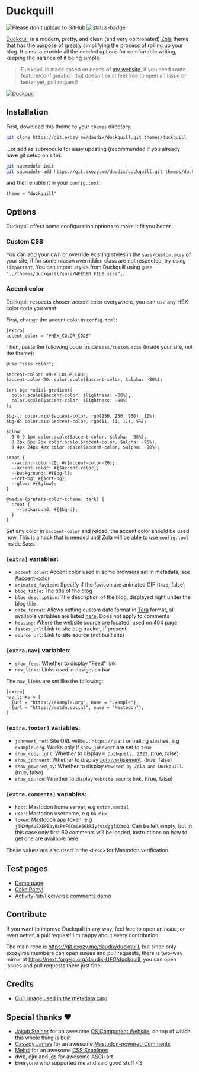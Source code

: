 # Duckquill

[![Please don't upload to GitHub](https://nogithub.codeberg.page/badge.svg)](https://nogithub.codeberg.page)
[![status-badge](https://ci.exozy.me/api/badges/159/status.svg)](https://ci.exozy.me/repos/159)

[Duckquill](https://git.exozy.me/daudix/duckquill) is a modern, pretty, and clean (and very opinionated) [Zola](https://www.getzola.org) theme that has the purpose of greatly simplifying the process of rolling up your blog. It aims to provide all the needed options for comfortable writing, keeping the balance of it being simple.

> Duckquill is made based on needs of [my website](https://daudix.exozy.me), if you need some feature/configuration that doesn't exist feel free to open an issue or better yet, pull request!

[![Duckquill](https://i.imgur.com/PrzgtNB.png)](https://i.imgur.com/1fCi1sF.png)

## Installation

First, download this theme to your `themes` directory:

```sh
git clone https://git.exozy.me/daudix/duckquill.git themes/duckquill
```

...or add as submodule for easy updating (recommended if you already have git setup on site):

```sh
git submodule init
git submodule add https://git.exozy.me/daudix/duckquill.git themes/duckquill
```

and then enable it in your `config.toml`:

```
theme = "duckquill"
```

## Options

Duckquill offers some configuration options to make it fit you better.

### Custom CSS

You can add your own or override existing styles in the `sass/custom.scss` of your site, if for some reason overridden class are not respected, try using `!important`. You can import styles from Duckquill using `@use "../themes/duckquill/sass/NEEDED_FILE.scss";`.

### Accent color

Duckquill respects chosen accent color everywhere, you can use any HEX color code you want

First, change the accent color in `config.toml`:

```
[extra]
accent_color = "#HEX_COLOR_CODE"
```

Then, paste the following code inside `sass/custom.scss` (inside your site, not the theme):

```
@use "sass:color";

$accent-color: #HEX_COLOR_CODE;
$accent-color-20: color.scale($accent-color, $alpha: -80%);

$crt-bg: radial-gradient(
  color.scale($accent-color, $lightness: -80%),
  color.scale($accent-color, $lightness: -90%)
);

$bg-l: color.mix($accent-color, rgb(250, 250, 250), 10%);
$bg-d: color.mix($accent-color, rgb(11, 11, 11), 5%);

$glow:
  0 0 0 1px color.scale($accent-color, $alpha: -95%),
  0 2px 6px 2px color.scale($accent-color, $alpha: -95%),
  0 4px 24px 4px color.scale($accent-color, $alpha: -90%);
  
:root {
  --accent-color-20: #{$accent-color-20};
  --accent-color: #{$accent-color};
  --background: #{$bg-l};
  --crt-bg: #{$crt-bg};
  --glow: #{$glow};
}

@media (prefers-color-scheme: dark) {
  :root {
    --background: #{$bg-d};
  }
}
```

Set any color in `$accent-color` and reload, the accent color should be used now. This is a hack that is needed until Zola will be able to use `config.toml` inside Sass.

### `[extra]` variables:

- `accent_color`: Accent color used in some browsers set in metadata, see [#accent-color](https://git.exozy.me/daudix/duckquill#accent-color)
- `animated_favicon`: Specify if the favicon are animated GIF (true, false)
- `blog_title`: The title of the blog
- `blog_description`: The description of the blog, displayed right under the blog title
- `date_format`: Allows setting custom date format in [Tera](https://keats.github.io/tera) format, all available variables are listed [here](https://docs.rs/chrono/0.4.31/chrono/format/strftime/index.html). Does not apply to comments
- `hosting`: Where the website source are located, used on 404 page
- `issues_url`: Link to site bug tracker, if present
- `source_url`: Link to site source (not built site)

### `[extra.nav]` variables:

- `show_feed`: Whether to display "Feed" link
- `nav_links`: Links used in navigation bar

The `nav_links` are set like the following:

```
[extra]
nav_links = [
  {url = "https://example.org", name = "Example"},
  {url = "https://mstdn.social", name = "Mastodon"},
]
```

### `[extra.footer]` variables:

- `johnvert_ref`: Site URL without `https://` part or trailing slashes, e.g `example.org`. Works only if `show_johnvert` are set to `true`
- `show_copyright`: Whether to display `© Duckquill, 2023`. (true, false)
- `show_johnvert`: Whether to display [Johnvertisement](https://john.citrons.xyz). (true, false)
- `show_powered_by`: Whether to display `Powered by Zola and Duckquill`. (true, false)
- `show_source`: Whether to display `Website source` link. (true, false)

### `[extra.comments]` variables:

- `host`: Mastodon home server, e.g `mstdn.social`
- `user`: Mastodon username, e.g `Daudix`
- `token`: Mastodon app token, e.g `jTNX9pAV8XEPBby0cPWF6CmGY60kkIy4vidggfxXmoQ`. Can be left empty, but in this case only first 60 comments will be loaded, instructions on how to get one are available [here](https://github.com/cassidyjames/cassidyjames.github.io/blob/47c449a0083113ea5be8d215beb6650ac64929e4/_config.yaml#L48-L52)

These values are also used in the `<head>` for Mastodon verification.

## Test pages

- [Demo page](https://duckquill.exozy.me/demo)
- [Cake Party!](https://duckquill.exozy.me/demo/page)
- [ActivityPub/​Fediverse comments demo](https://duckquill.exozy.me/demo/comments)

## Contribute

If you want to improve Duckquill in any way, feel free to open an issue, or even better, a pull request! I'm happy about every contribution!

The main repo is https://git.exozy.me/daudix/duckquill, but since only exozy.me members can open issues and pull requests, there is two-way mirror at https://next.forgejo.org/daudix-UFO/duckquill, you can open issues and pull requests there just fine.

## Credits

- [Quill image used in the metadata card](https://commons.wikimedia.org/wiki/File:3quills.jpg)

## Special thanks ♥

- [Jakub Steiner](https://jimmac.eu) for an awesome [OS Component Website](https://jimmac.github.io/os-component-website), on top of which this whole thing is built
- [Cassidy James](https://cassidyjames.com) for an awesome [Mastodon-powered Comments](https://cassidyjames.com/blog/fediverse-blog-comments-mastodon)
- [Mehdi](https://codepen.io/meduzen) for an awesome [CSS Scanlines](https://codepen.io/meduzen/pen/zxbwRV)
- dwb, ejm and jgs for awesome ASCII art
- Everyone who supported me and said good stuff <3
